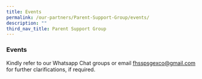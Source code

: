 ```yaml
---
title: Events
permalink: /our-partners/Parent-Support-Group/events/
description: ""
third_nav_title: Parent Support Group
---
```

### Events

Kindly refer to our Whatsapp Chat groups or email fhsspsgexco@gmail.com for further clarifications, if required.

